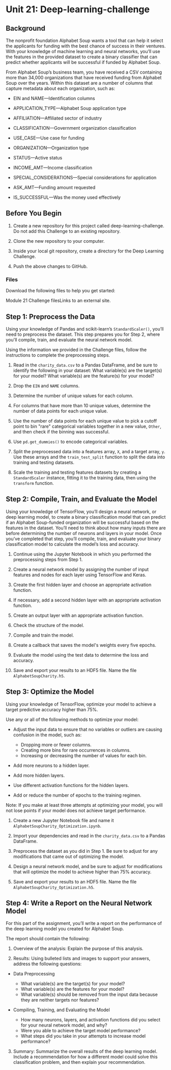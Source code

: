 # Unit 21: Deep-learning-challenge

## Background
The nonprofit foundation Alphabet Soup wants a tool that can help it select the applicants for funding with the best chance of success in their ventures. With your knowledge of machine learning and neural networks, you’ll use the features in the provided dataset to create a binary classifier that can predict whether applicants will be successful if funded by Alphabet Soup.

From Alphabet Soup’s business team, you have received a CSV containing more than 34,000 organizations that have received funding from Alphabet Soup over the years. Within this dataset are a number of columns that capture metadata about each organization, such as:

* EIN and NAME—Identification columns

* APPLICATION_TYPE—Alphabet Soup application type

* AFFILIATION—Affiliated sector of industry

* CLASSIFICATION—Government organization classification

* USE_CASE—Use case for funding

* ORGANIZATION—Organization type

* STATUS—Active status

* INCOME_AMT—Income classification

* SPECIAL_CONSIDERATIONS—Special considerations for application

* ASK_AMT—Funding amount requested

* IS_SUCCESSFUL—Was the money used effectively

## Before You Begin
 1. Create a new repository for this project called deep-learning-challenge. Do not add this Challenge to an existing repository.

 2. Clone the new repository to your computer.

 3. Inside your local git repository, create a directory for the Deep Learning Challenge.

 4. Push the above changes to GitHub.

### Files
Download the following files to help you get started:

Module 21 Challenge filesLinks to an external site.


## Step 1: Preprocess the Data

Using your knowledge of Pandas and scikit-learn’s `StandardScaler()`, you’ll need to preprocess the dataset. This step prepares you for Step 2, where you'll compile, train, and evaluate the neural network model.

Using the information we provided in the Challenge files, follow the instructions to complete the preprocessing steps.

1. Read in the `charity_data.csv` to a Pandas DataFrame, and be sure to identify the following in your dataset:
 What variable(s) are the target(s) for your model?
 What variable(s) are the feature(s) for your model?
2. Drop the `EIN` and `NAME` columns.

3. Determine the number of unique values for each column.

4. For columns that have more than 10 unique values, determine the number of data points for each unique value.

5. Use the number of data points for each unique value to pick a cutoff point to bin "rare" categorical variables together in a new value, `Other`, and then check if the binning was successful.

6. Use `pd.get_dummies()` to encode categorical variables.

7. Split the preprocessed data into a features array, `X`, and a target array, `y`. Use these arrays and the `train_test_split` function to split the data into training and testing datasets.

8. Scale the training and testing features datasets by creating a `StandardScaler` instance, fitting it to the training data, then using the `transform` function.

## Step 2: Compile, Train, and Evaluate the Model

Using your knowledge of TensorFlow, you’ll design a neural network, or deep learning model, to create a binary classification model that can predict if an Alphabet Soup-funded organization will be successful based on the features in the dataset. You’ll need to think about how many inputs there are before determining the number of neurons and layers in your model. Once you’ve completed that step, you’ll compile, train, and evaluate your binary classification model to calculate the model’s loss and accuracy.

1. Continue using the Jupyter Notebook in which you performed the preprocessing steps from Step 1.

2. Create a neural network model by assigning the number of input features and nodes for each layer using TensorFlow and Keras.

3. Create the first hidden layer and choose an appropriate activation function.

4. If necessary, add a second hidden layer with an appropriate activation function.

5. Create an output layer with an appropriate activation function.

6. Check the structure of the model.

7. Compile and train the model.

8. Create a callback that saves the model's weights every five epochs.

9. Evaluate the model using the test data to determine the loss and accuracy.

10. Save and export your results to an HDF5 file. Name the file `AlphabetSoupCharity.h5`.

## Step 3: Optimize the Model

Using your knowledge of TensorFlow, optimize your model to achieve a target predictive accuracy higher than 75%.

Use any or all of the following methods to optimize your model:

 * Adjust the input data to ensure that no variables or outliers are causing confusion in the model, such as:
   * Dropping more or fewer columns.
   * Creating more bins for rare occurrences in columns.
   * Increasing or decreasing the number of values for each bin.
  
* Add more neurons to a hidden layer.
* Add more hidden layers.
* Use different activation functions for the hidden layers.
* Add or reduce the number of epochs to the training regimen.

Note: If you make at least three attempts at optimizing your model, you will not lose points if your model does not achieve target performance.

 1. Create a new Jupyter Notebook file and name it `AlphabetSoupCharity_Optimization.ipynb`.

 2. Import your dependencies and read in the `charity_data.csv` to a Pandas DataFrame.

 3. Preprocess the dataset as you did in Step 1. Be sure to adjust for any modifications that came out  of optimizing the model.

 4. Design a neural network model, and be sure to adjust for modifications that will optimize the model to achieve higher than 75% accuracy.

 5. Save and export your results to an HDF5 file. Name the file `AlphabetSoupCharity_Optimization.h5`.

## Step 4: Write a Report on the Neural Network Model

For this part of the assignment, you’ll write a report on the performance of the deep learning model you created for Alphabet Soup.

The report should contain the following:

1. Overview of the analysis: Explain the purpose of this analysis.

2. Results: Using bulleted lists and images to support your answers, address the following questions:

*  Data Preprocessing

   * What variable(s) are the target(s) for your model?
   * What variable(s) are the features for your model?
   * What variable(s) should be removed from the input data because they are neither targets nor features?

*  Compiling, Training, and Evaluating the Model

   * How many neurons, layers, and activation functions did you select for your neural network model, and why?
   * Were you able to achieve the target model performance?
   * What steps did you take in your attempts to increase model performance?

3. Summary: Summarize the overall results of the deep learning model. Include a recommendation for how a different model could solve this classification problem, and then explain your recommendation.


